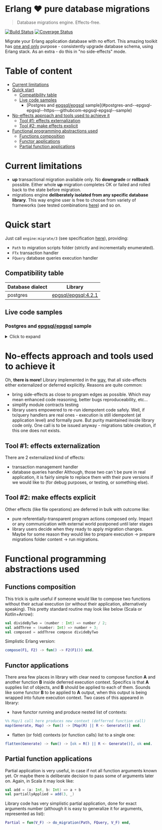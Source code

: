 # Erlang ❤ pure database migrations
> Database migrations engine. Effects-free.

[![Build Status](https://travis-ci.org/bearmug/erlang-pure-migrations.svg?branch=master)](https://travis-ci.org/bearmug/erlang-pure-migrations) [![Coverage Status](https://coveralls.io/repos/github/bearmug/erlang-pure-migrations/badge.svg?branch=master)](https://coveralls.io/github/bearmug/erlang-pure-migrations?branch=master)

Migrate your Erlang application database with no effort.
This amazing toolkit has [one and only](https://en.wikipedia.org/wiki/Unix_philosophy)
purpose - consistently upgrade database schema, using Erlang stack.
As an extra - do this in "no side-effects" mode.

# Table of content
- [Current limitations](#current-limitations)
- [Quick start](#quick-start)
  * [Compatibility table](#compatibility-table)
  * [Live code samples](#live-code-samples)
    + [Postgres and [epgsql/epgsql](https://github.com/epgsql/epgsql) sample](#postgres-and--epgsql-epgsql--https---githubcom-epgsql-epgsql--sample)
- [No-effects approach and tools used to achieve it](#no-effects-approach-and-tools-used-to-achieve-it)
  * [Tool #1: effects externalization](#tool--1--effects-externalization)
  * [Tool #2: make effects explicit](#tool--2--make-effects-explicit)
- [Functional programming abstractions used](#functional-programming-abstractions-used)
  * [Functions composition](#functions-composition)
  * [Functor applications](#functor-applications)
  * [Partial function applications](#partial-function-applications)

# Current limitations
 * **up** transactional migration available only. No **downgrade**
 or **rollback** possible. Either whole **up** migration completes OK
 or failed and rolled back to the state before migration.
 * migrations engine **deliberately isolated from any specific
 database library**. This way engine user is free to choose from variety
 of frameworks (see tested combinations [here](#compatibility-table)) and so on.

# Quick start
Just call `engine:migrate/3` (see specification [here](src/engine.erl#L9)), providing:
 * `Path` to migration scripts folder (strictly and incrementally enumerated).
 * `FTx` transaction handler
 * `FQuery` database queries execution handler

## Compatibility table
| Database dialect | Library |
| -------------- | ------ |
| postgres  | [epgsql/epgsql:4.2.1](https://github.com/epgsql/epgsql/releases/tag/4.2.1)  |

## Live code samples
### Postgres and [epgsql/epgsql](https://github.com/epgsql/epgsql) sample
<details>
  <summary>Click to expand</summary>

  ```erlang
  Conn = ?config(conn, Opts),
  MigrationCall =
    engine:migrate(
      "scripts/folder/path",
      fun(F) -> epgsql:with_transaction(Conn, fun(_) -> F() end) end,
      fun(Q) ->
        case epgsql:squery(Conn, Q) of
          {ok, [
            {column, <<"version">>, _, _, _, _, _},
            {column, <<"filename">>, _, _, _, _, _}], Data} ->
              [{list_to_integer(binary_to_list(BinV)), binary_to_list(BinF)} || {BinV, BinF} <- Data];
          {ok, [{column, <<"max">>, _, _, _, _, _}], [{null}]} -> -1;
          {ok, [{column, <<"max">>, _, _, _, _, _}], [{N}]} ->
            list_to_integer(binary_to_list(N));
          [{ok, _, _}, {ok, _}] -> ok;
          {ok, _, _} -> ok;
          {ok, _} -> ok;
          Default -> Default
        end
      end),
  ...
  %% more preparation steps
  ...
  %% migration call
  ok = MigrationCall(),

  ```
Also see examples from live epgsql integration tests
[here](test/epgsql_migrations_SUITE.erl)
</details>

# No-effects approach and tools used to achieve it
Oh, **there is more!** Library implemented in the [way](https://en.wikipedia.org/wiki/Pure_function),
that all side-effects either externalized or deferred explicitly. Reasons
are quite common:
 * bring side-effects as close to program edges as possible. Which may
 mean enhanced code reasoning, better bugs reproduceability, etc...
 * simplify module contracts testing
 * library users empowered to re-run idempotent code safely. Well, if
 tx/query handlers are real ones - execution is still idempotent (at
 application level) and formally pure. But purity maintained inside
 library code only. One call is to be issued anyway - migrations
 table creation, if this one does not exists.

## Tool #1: effects externalization
There are 2 externalized kind of effects:
 * transaction management handler
 * database queries handler
Although, those two can`t be pure in real application, it is fairly
simple to replace them with their pure versions if we would like to
(for debug purposes, or testing, or something else).

## Tool #2: make effects explicit
Other effects (like file operations) are deferred in bulk with outcome
like:
 * pure referentially-transparent program actions composed only. Impact
 or any communication with external world postponed until later stages
 * library users decide when they ready to apply migration changes.
 Maybe for some reason they would like to prepare execution ->
 prepare migrations folder content -> run migrations.

# Functional programming abstractions used
## Functions composition
This trick is quite useful if someone would like to compose two functions
without their actual execution (or without their application,
alternatively speaking). This pretty standard routine may look like below
(Scala or Kotlin+Arrow):
```scala
val divideByTwo = (number : Int) => number / 2;
val addThree = (number: Int) => number + 3;
val composed = addThree compose divideByTwo
```
Simplistic Erlang version:
```erlang
compose(F1, F2) -> fun() -> F2(F1()) end.
```

## Functor applications
There area few places in library with clear need to compose function **A**
and another function **B** inside deferred execution context. Specifics is
that **A** supplies list of objects, and **B** should be applied to each of
them. Sounds like some functor **B** to be applied to **A** output, when
this output is being wrapped into future execution context. Two cases
of this appeared in library:
 * have functor running and produce nested list of contexts:
```erlang
%% Map/1 call here produces new context (defferred function call)
map(Generate, Map) -> fun() -> [Map(R) || R <- Generate()] end.
```
 * flatten (or fold) contexts (or function calls) list to a single one:
```erlang
flatten(Generate) -> fun() -> [ok = R() || R <- Generate()], ok end.
```
## Partial function applications
Partial application is very useful, in case if not all function arguments
known yet. Or maybe there is deliberate decision to pass some of arguments
later on. Again, in Scala it may look like:
```scala
val add = (a: Int, b: Int) => a + b
val partiallyApplied = add(3, _)
```
Library code has very simplistic partial application, done for exact
arguments number (although it is easy to generalize it for arguments,
represented as list):
```erlang
Partial = fun(V_F) -> do_migration(Path, FQuery, V_F) end,
```